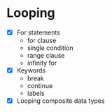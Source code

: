 # Looping
- [x] For statements
    - for clause
    - single condition
    - range clause
    - infinity for
- [x] Keywords
    - break
    - continue
    - labels
- [x] Looping  composite  data types
